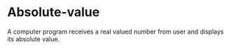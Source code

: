 # Absolute-value
 A computer program receives a real valued number from user and displays its absolute value.
